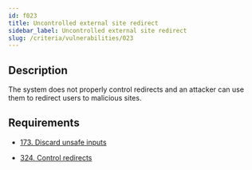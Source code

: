 ```yaml
---
id: f023
title: Uncontrolled external site redirect
sidebar_label: Uncontrolled external site redirect
slug: /criteria/vulnerabilities/023
---
```


## Description

The system does not properly control redirects
and an attacker can use them
to redirect users to malicious sites.

## Requirements

- [173. Discard unsafe inputs](/criteria/requirements/source/173)

- [324. Control redirects](/criteria/requirements/architecture/324)
